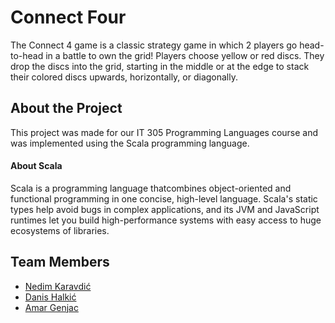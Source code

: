 # Connect Four

The Connect 4 game is a classic strategy game in which 2 players go head-to-head in a battle to own the grid! Players choose yellow or red discs. They drop the discs into the grid, starting in the middle or at the edge to stack their colored discs upwards, horizontally, or diagonally.

## About the Project

This project was made for our IT 305 Programming Languages course and was implemented using the Scala programming language.

#### About Scala

Scala is a programming language thatcombines object-oriented and functional programming in one concise, high-level language. Scala's static types help avoid bugs in complex applications, and its JVM and JavaScript runtimes let you build high-performance systems with easy access to huge ecosystems of libraries.

## Team Members
- [Nedim Karavdić](https://github.com/NedimKaravdic)
- [Danis Halkić](https://github.com/dhalkic)
- [Amar Genjac](https://github.com/amargenjac)


